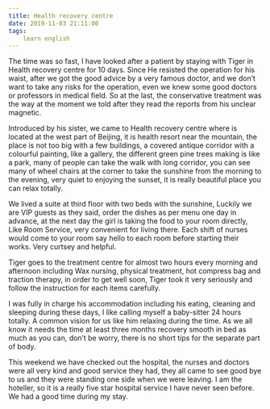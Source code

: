 ```yaml
---
title: Health recovery centre
date: 2019-11-03 21:11:00
tags:
    learn english
---
```

The time was so fast, I have looked after a patient by
staying with Tiger in Health recovery centre for 10 days. Since He resisted the
operation for his waist, after we got the good advice by a very famous doctor, and
we don’t want to take any risks for the operation, even we knew some good
doctors or professors in medical field. So at the last, the conservative treatment
was the way at the moment we told after they read the reports from his unclear
magnetic.

Introduced by his sister, we came to Health recovery
centre where is located at the west part of Beijing, it is health resort near
the mountain, the place is not too big with a few buildings, a covered antique corridor
with a colourful painting, like a gallery, the different green pine trees
making is like a park, many of people can take the walk with long corridor, you
can see many of wheel chairs at the corner to take the sunshine from the
morning to the evening, very quiet to enjoying the sunset, it is really
beautiful place you can relax totally.

We lived a suite at third floor with two beds with the
sunshine, Luckily we are VIP guests as they said, order the dishes as per menu
one day in advance, at the next day the girl is taking the food to your room directly,
Like Room Service, very convenient for living there. Each shift of nurses would
come to your room say hello to each room before starting their works. Very curtsey
and helpful.  

Tiger goes to the treatment centre for almost two hours
every morning and afternoon including Wax nursing, physical treatment, hot compress
bag and traction therapy, in order to get well soon, Tiger took it very
seriously and follow the instruction for each items carefully.

I was fully in charge his accommodation including his eating,
cleaning and sleeping during these days, I like calling myself a baby-sitter 24
hours totally. A common vision for us like him relaxing during the time. As we
all know it needs the time at least three months recovery smooth in bed as much
as you can, don’t be worry, there is no short tips for the separate part of body.

This weekend we have checked out the hospital, the
nurses and doctors were all very kind and good service they had, they all came
to see good bye to us and they were standing one side when we were leaving. I
am the hoteller, so it is a really five star hospital service I have never seen
before. We had a good time during my stay. 